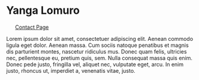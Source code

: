 <h1>Yanga Lomuro</h1>
<ul>
  <a href="contact-us.md">Contact Page</a>
</ul> 
<body>
  Lorem ipsum dolor sit amet, consectetuer adipiscing elit. Aenean commodo ligula eget dolor. Aenean massa. Cum sociis natoque penatibus et magnis dis parturient montes, 
  nascetur ridiculus mus. Donec quam felis, ultricies nec, pellentesque eu, pretium quis, sem. Nulla consequat massa quis enim. Donec pede justo, fringilla vel, 
  aliquet nec, vulputate eget, arcu. In enim justo, rhoncus ut, imperdiet a, venenatis vitae, justo.
</body>

